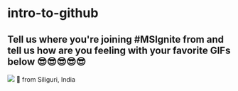 # intro-to-github

## Tell us where you're joining #MSIgnite from and tell us how are you feeling with your favorite GIFs below 😎😎😎😎😎
![](https://media.giphy.com/media/l41JK10Ccw26RV9PW/giphy.gif)
📍 from Siliguri, India 
